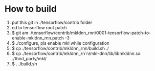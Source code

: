 # How to build
1. put this git in ./tensorflow/contrib folder
2. cd to tensorflow root patch
3. $ git am ./tensorflow/contrib/mkldnn_rnn/0001-tensorflow-patch-to-enable-mkldnn_rnn.patch -3
4. $ ./configure, pls enable mkl while configuration
5. $ cp ./tensorflow/contrib/mkldnn_rnn/build.sh ./
6. $ cp ./tensorflow/contrib/mkldnn_rn`n/mkl-dnn/lib/libmkldnn.so ./third_party/mkl/
7. $ . ./build.sh
